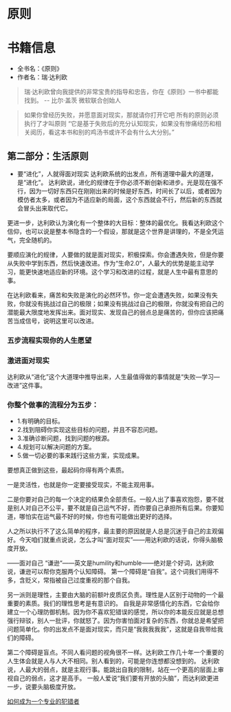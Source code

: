 # 原则
# 书籍信息
- 全书名：《原则》
- 作者名：瑞·达利欧

> 瑞·达利欧曾向我提供的非常宝贵的指导和忠告，你在《原则》一书中都能找到。 -- 比尔·盖茨 微软联合创始人

> 如果你曾经历失败，并愿意面对现实，那就请你打开它吧
> 所有的原则必须执行了才叫原则
> “它是基于失败后的充分认知现实，如果没有惨痛经历和相关阅历，看这本书和别的鸡汤书或许不会有什么大分别。”

## 第二部分：生活原则 
- 要“进化”，人就得面对现实
达利欧系统的出发点，所有道理中最大的道理，是“进化”。
达利欧说，进化的规律在于你必须不断创新和进步。光是现在强不行，因为一切好东西只在刚刚出来的时候是好东西，时间长了以后，或者因为模仿者太多，或者因为不适应新的局面，这个东西就会不行，然后新的东西就会冒头出来取代它。

更进一步，达利欧认为演化有一个整体的大目标：整体的最优化。我看达利欧这个信仰，也可以说是整本书隐含的一个假设，那就是这个世界是讲理的，不是全凭运气，完全随机的。

要顺应演化的规律，人要做的就是面对现实，积极探索。你会遭遇失败，但是你要从失败中学到东西，然后快速改进。作为“生命2.0”，人最大的优势是能主动学习，能更快速地适应新的环境。这个学习和改进的过程，就是人生中最有意思的事。

在达利欧看来，痛苦和失败是演化的必然环节。你一定会遭遇失败，如果没有失败，你就没有挑战过自己的极限；如果没有挑战过自己的极限，你就没有把自己的潜能最大限度地发挥出来。面对现实、发现自己的弱点总是痛苦的，但你应该把痛苦当成信号，说明这里可以改进。

### 五步流程实现你的人生愿望

### 激进面对现实

达利欧从“进化”这个大道理中推导出来，人生最值得做的事情就是“失败—学习—改进”这件事。

### 你整个做事的流程分为五步：
- 1.有明确的目标。
- 2.找到阻碍你实现这些目标的问题，并且不容忍问题。
- 3.准确诊断问题，找到问题的根源。
- 4.规划可以解决问题的方案。
- 5.做一切必要的事来践行这些方案，实现成果。

要想真正做到这些，最起码你得有两个素质。

一是灵活性，也就是你一定要接受现实，不能主观用事。

二是你要对自己的每一个决定的结果负全部责任。一般人出了事喜欢抱怨，要不就是别人对自己不公平，要不就是自己运气不好，而你要自己承担所有后果。你要知道，哪怕实在运气最不好的时候，你也有可能做出更好的选择。

人之所以执行不了这么简单的程序，最主要的原因就是人总是沉迷于自己的主观偏好。今天咱们就重点说说，怎么才叫“面对现实”——用达利欧的话说，你得头脑极度开放。


——面对自己
“谦逊“——英文是humility和humble——绝对是个好词，达利欧说，谦逊可以帮你克服两个认知障碍。
第一个障碍是“自我”。这个词我们用得不多，含贬义，常指被自己过度重视的那个自我。

另一派则是理性，主要由大脑的前额叶皮质区负责。理性是人区别于动物的一个最重要的素质。我们的理性思考是有意识的。
自我是非常感情化的东西，它会给你建立一个心理防御机制。因为你不喜欢犯错误的感觉，所以你的本能反应就是总想强行辩驳，别人一批评，你就怒了。因为你害怕面对复杂的东西，你就总是希望把问题简单化。你的出发点不是面对现实，而只是“我我我我我”，这就是自我带给我们的障碍。

第二个障碍是盲点。不同人看问题的视角很不一样。达利欧工作几十年一个重要的人生体会就是人与人大不相同。别人看到的，可能是你连想都没想到的。
达利欧说，人最大的弱点，就是主观行事。能跳出自我的限制，站在一个更高的层面上审视自己的弱点，这才是高手。
一般人爱说“我们要有开放的头脑”，而达利欧更进一步，说要头脑极度开放。


[如何成为一个专业的犯错者](https://mp.weixin.qq.com/s/OxHYXZeLqsEEG98R0PTNtA)